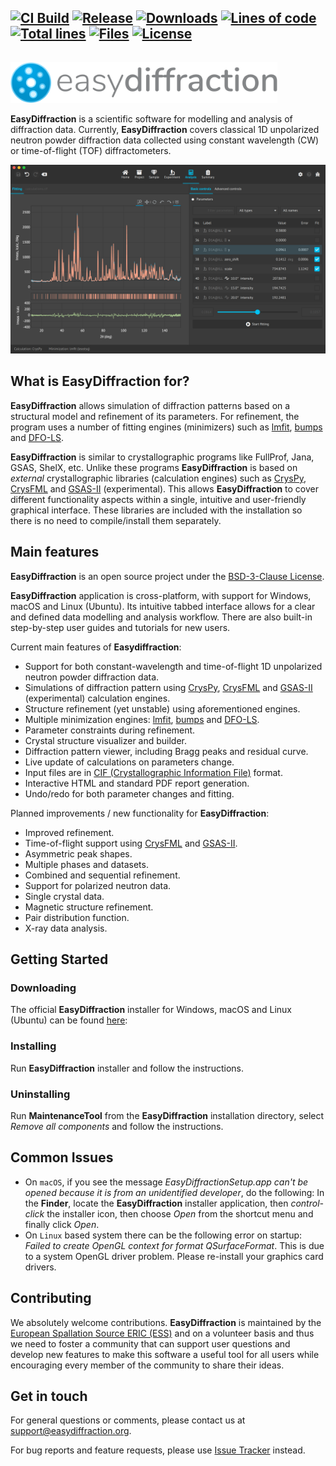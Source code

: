## [![CI Build][20]][21] [![Release][30]][31] [![Downloads][70]][71] [![Lines of code][82]][80] [![Total lines][81]][80] [![Files][83]][80] [![License][50]][51]

<img height="80"><img src="./resources/images/ed_logo.svg" height="65">

**EasyDiffraction** is a scientific software for modelling and analysis of diffraction data. Currently, **EasyDiffraction** covers classical 1D unpolarized neutron powder diffraction data collected using constant wavelength (CW) or time-of-flight (TOF) diffractometers.

![easyDiffraction Screenshot](./resources/images/ed_analysis_dark.png)

## What is EasyDiffraction for?

**EasyDiffraction** allows simulation of diffraction patterns based on a structural model and refinement of its parameters. For refinement, the program uses a number of fitting engines (minimizers) such as [lmfit](https://lmfit.github.io/lmfit-py), [bumps](https://github.com/bumps/bumps) and [DFO-LS](https://github.com/numericalalgorithmsgroup/dfols).

**EasyDiffraction** is similar to crystallographic programs like FullProf, Jana, GSAS, ShelX, etc. Unlike these programs **EasyDiffraction** is based on _external_ crystallographic libraries (calculation engines) such as [CrysPy](https://github.com/ikibalin/cryspy), [CrysFML](https://code.ill.fr/scientific-software/crysfml) and [GSAS-II](https://subversion.xray.aps.anl.gov/trac/pyGSAS) (experimental). This allows **EasyDiffraction** to cover different functionality aspects within a single, intuitive and user-friendly graphical interface. These libraries are included with the installation so there is no need to compile/install them separately.

## Main features

**EasyDiffraction** is an open source project under the [BSD-3-Clause License](LICENSE.md). 

**EasyDiffraction** application is cross-platform, with support for Windows, macOS and Linux (Ubuntu). Its intuitive tabbed interface allows for a clear and defined data modelling and analysis workflow. There are also built-in step-by-step user guides and tutorials for new users.

Current main features of **Easydiffraction**:

- Support for both constant-wavelength and time-of-flight 1D unpolarized neutron powder diffraction data.
- Simulations of diffraction pattern using [CrysPy](https://github.com/ikibalin/cryspy), [CrysFML](https://code.ill.fr/scientific-software/crysfml) and [GSAS-II](https://subversion.xray.aps.anl.gov/trac/pyGSAS) (experimental) calculation engines.
- Structure refinement (yet unstable) using aforementioned engines.
- Multiple minimization engines: [lmfit](https://lmfit.github.io/lmfit-py), [bumps](https://github.com/bumps/bumps) and [DFO-LS](https://github.com/numericalalgorithmsgroup/dfols).
- Parameter constraints during refinement.
- Crystal structure visualizer and builder.
- Diffraction pattern viewer, including Bragg peaks and residual curve.
- Live update of calculations on parameters change.
- Input files are in [CIF (Crystallographic Information File)](https://www.iucr.org/resources/cif) format.
- Interactive HTML and standard PDF report generation.
- Undo/redo for both parameter changes and fitting.

Planned improvements / new functionality for **EasyDiffraction**:

- Improved refinement.
- Time-of-flight support using [CrysFML](https://code.ill.fr/scientific-software/crysfml) and [GSAS-II](https://subversion.xray.aps.anl.gov/trac/pyGSAS).
- Asymmetric peak shapes.
- Multiple phases and datasets.
- Combined and sequential refinement.
- Support for polarized neutron data.
- Single crystal data.
- Magnetic structure refinement.
- Pair distribution function.
- X-ray data analysis.

## Getting Started

### Downloading

The official **EasyDiffraction** installer for Windows, macOS and Linux (Ubuntu) can be found [here](https://github.com/easyScience/easyDiffractionApp/releases):

### Installing

Run **EasyDiffraction** installer and follow the instructions.

### Uninstalling

Run **MaintenanceTool** from the **EasyDiffraction** installation directory, select _Remove all components_ and follow the instructions.

## Common Issues

- On `macOS`, if you see the message _EasyDiffractionSetup.app can't be opened because it is from an unidentified developer_, do the following:
In the **Finder**, locate the **EasyDiffraction** installer application, then _control-click_ the installer icon, then choose _Open_ from the shortcut menu and finally click _Open_.
- On `Linux` based system there can be the following error on startup: _Failed to create OpenGL context for format QSurfaceFormat_. This is due to a system OpenGL driver problem. Please re-install your graphics card drivers.

## Contributing

We absolutely welcome contributions. **EasyDiffraction** is maintained by the [European Spallation Source ERIC (ESS)](https://europeanspallationsource.se/) and on a volunteer basis and thus we need to foster a community that can support user questions and develop new features to make this software a useful tool for all users while encouraging every member of the community to share their ideas.

## Get in touch

For general questions or comments, please contact us at [support@easydiffraction.org](mailto:support@easydiffraction.org).

For bug reports and feature requests, please use [Issue Tracker](https://github.com/easyScience/easyDiffractionApp/issues) instead.

<!---URLs--->
<!---https://naereen.github.io/badges/--->

<!---CI Build Status--->

[20]: https://img.shields.io/github/workflow/status/easyScience/easyDiffractionApp/build%20macOS,%20Linux,%20Windows/master
[21]: https://github.com/easyScience/easyDiffractionApp/actions?query=workflow%3A%22build+macOS%2C+Linux%2C+Windows%22

<!---Release--->

[30]: https://img.shields.io/github/release/easyScience/easyDiffractionApp.svg?include_prereleases
[31]: https://github.com/easyScience/easyDiffractionApp/releases

<!---License--->

[50]: https://img.shields.io/github/license/easyScience/easyDiffractionApp.svg
[51]: https://github.com/easyScience/easyDiffractionApp/blob/master/LICENSE.md

<!---LicenseScan--->

[60]: https://app.fossa.com/api/projects/git%2Bgithub.com%2FeasyScience%2FeasyDiffractionApp.svg?type=shield
[61]: https://app.fossa.com/projects/git%2Bgithub.com%2FeasyScience%2FeasyDiffractionApp?ref=badge_shield

<!---Downloads--->

[70]: https://img.shields.io/github/downloads/easyScience/easyDiffractionApp/total.svg
[71]: https://github.com/easyScience/easyDiffractionApp/releases

<!---Code statistics--->

[80]: https://github.com/easyScience/easyDiffractionApp
[81]: https://tokei.rs/b1/github/easyScience/easyDiffractionApp
[82]: https://tokei.rs/b1/github/easyScience/easyDiffractionApp?category=code
[83]: https://tokei.rs/b1/github/easyScience/easyDiffractionApp?category=files

<!---W3C validation--->

[90]: https://img.shields.io/w3c-validation/default?targetUrl=https://easyscience.github.io/easyDiffractionApp
[91]: https://easyscience.github.io/easyDiffractionApp
